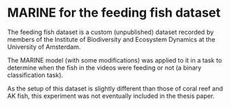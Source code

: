 # MARINE for the feeding fish dataset

The feeding fish dataset is a custom (unpublished) dataset recorded by members of the Institute of Biodiversity and Ecosystem Dynamics at the University of Amsterdam.

The MARINE model (with some modifications) was applied to it in a task to determine when the fish in the videos were feeding or not (a binary classification task).

As the setup of this dataset is slightly different than those of coral reef and AK fish, this experiment was not eventually included in the thesis paper.
